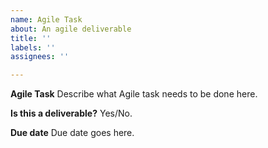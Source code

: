 ```yaml
---
name: Agile Task
about: An agile deliverable
title: ''
labels: ''
assignees: ''

---
```


**Agile Task**
Describe what Agile task needs to be done here.

**Is this a deliverable?**
Yes/No.

**Due date**
Due date goes here.
